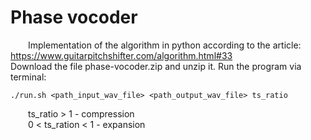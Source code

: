 # Phase vocoder
&emsp;&emsp;Implementation of the algorithm in python according to the article: https://www.guitarpitchshifter.com/algorithm.html#33  
Download the file phase-vocoder.zip and unzip it. Run the program via terminal:  
```console
./run.sh <path_input_wav_file> <path_output_wav_file> ts_ratio
```
&emsp;&emsp;ts_ratio > 1 - compression  
&emsp;&emsp;0 < ts_ration < 1 - expansion
